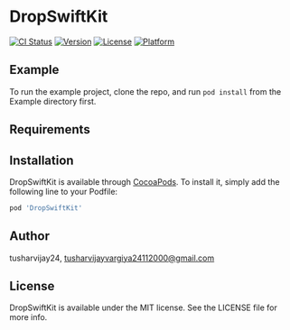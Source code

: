 # DropSwiftKit

[![CI Status](https://img.shields.io/travis/tusharvijay49/DropSwiftKit.svg?style=flat)](https://travis-ci.org/tusharvijay49/DropSwiftKit)
[![Version](https://img.shields.io/cocoapods/v/DropSwiftKit.svg?style=flat)](https://cocoapods.org/pods/DropSwiftKit)
[![License](https://img.shields.io/cocoapods/l/DropSwiftKit.svg?style=flat)](https://cocoapods.org/pods/DropSwiftKit)
[![Platform](https://img.shields.io/cocoapods/p/DropSwiftKit.svg?style=flat)](https://cocoapods.org/pods/DropSwiftKit)

## Example

To run the example project, clone the repo, and run `pod install` from the Example directory first.

## Requirements

## Installation

DropSwiftKit is available through [CocoaPods](https://cocoapods.org). To install
it, simply add the following line to your Podfile:

```ruby
pod 'DropSwiftKit'
```

## Author

tusharvijay24, tusharvijayvargiya24112000@gmail.com

## License

DropSwiftKit is available under the MIT license. See the LICENSE file for more info.
